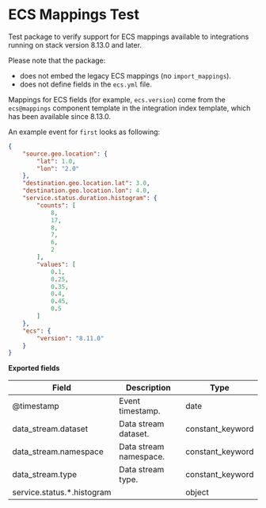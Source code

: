 <!-- NOTICE: Do not edit this file manually.-->
<!-- This file is automatically generated by Elastic Package -->
# ECS Mappings Test

Test package to verify support for ECS mappings available to integrations running on stack version 8.13.0 and later.

Please note that the package:

- does not embed the legacy ECS mappings (no `import_mappings`).
- does not define fields in the `ecs.yml` file. 

Mappings for ECS fields (for example, `ecs.version`) come from the `ecs@mappings` component template in the integration index template, which has been available since 8.13.0. 

An example event for `first` looks as following:

```json
{
    "source.geo.location": {
        "lat": 1.0,
        "lon": "2.0"
    },
    "destination.geo.location.lat": 3.0,
    "destination.geo.location.lon": 4.0,
    "service.status.duration.histogram": {
        "counts": [
            8,
            17,
            8,
            7,
            6,
            2
        ],
        "values": [
            0.1,
            0.25,
            0.35,
            0.4,
            0.45,
            0.5
        ]
    },
    "ecs": {
        "version": "8.11.0"
    }
}
```

**Exported fields**

| Field | Description | Type |
|---|---|---|
| @timestamp | Event timestamp. | date |
| data_stream.dataset | Data stream dataset. | constant_keyword |
| data_stream.namespace | Data stream namespace. | constant_keyword |
| data_stream.type | Data stream type. | constant_keyword |
| service.status.\*.histogram |  | object |

